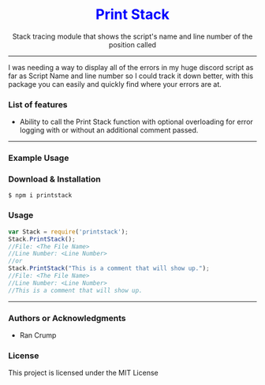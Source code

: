 <h1 style="color: blue;" align="center">Print Stack</h1>

<p align="center"> Stack tracing module that shows the script's name and line number of the position called </p>

<hr/>

<p>  I was needing a way to display all of the errors in my huge discord script as far as Script Name and line number so I could track it down better, with this package you can easily and quickly find where your errors are at. </p>

<h3> List of features </h3>

<ul>
<li>Ability to call the Print Stack function with optional overloading for error logging with or without an additional comment passed.</li>
</ul>

<hr/>

<h3> Example Usage </h3>


<h3> Download & Installation </h3>

```shell
$ npm i printstack
```
<h3>Usage</h3>

```javascript
var Stack = require('printstack');
Stack.PrintStack();
//File: <The File Name>
//Line Number: <Line Number>
//or
Stack.PrintStack("This is a comment that will show up.");
//File: <The File Name>
//Line Number: <Line Number>
//This is a comment that will show up.
```

<hr/>

<h3>Authors or Acknowledgments</h3>
<ul>
<li>Ran Crump <ranner198></li>
</ul>

<h3>License</h3>
<p>This project is licensed under the MIT License</p>

